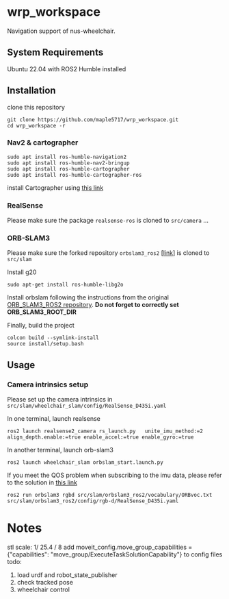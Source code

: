 # wrp_workspace #
Navigation support of nus-wheelchair. 

## System Requirements ##
Ubuntu 22.04 with ROS2 Humble installed

## Installation ##
clone this repository 
```
git clone https://github.com/maple5717/wrp_workspace.git
cd wrp_workspace -r
```
### Nav2 & cartographer ###
<!-- Please refer to the [installation guide](https://docs.nav2.org/getting_started/index.html) -->
```
sudo apt install ros-humble-navigation2
sudo apt install ros-humble-nav2-bringup
sudo apt install ros-humble-cartographer
sudo apt install ros-humble-cartographer-ros
```
install Cartographer using [this link](https://ros2-industrial-workshop.readthedocs.io/en/latest/_source/navigation/ROS2-Cartographer.html)


### RealSense ###
Please make sure the package ```realsense-ros``` is cloned to ```src/camera```
...

### ORB-SLAM3 ###
Please make sure the forked repository ```orbslam3_ros2```  [[link](github.com/maple5717/orbslam3_ros2)] is cloned to ```src/slam```

Install g20
```
sudo apt-get install ros-humble-libg2o
```
Install orbslam following the instructions from the original [ORB_SLAM3_ROS2 repository](github.com/zang09/ORB_SLAM3_ROS2). **Do not forget to correctly set ORB_SLAM3_ROOT_DIR**

Finally, build the project 
```
colcon build --symlink-install
source install/setup.bash
```


## Usage ##
### Camera intrinsics setup ###
Please set up the camera intrinsics in ```src/slam/wheelchair_slam/config/RealSense_D435i.yaml```

In one terminal, launch realsense
```
ros2 launch realsense2_camera rs_launch.py   unite_imu_method:=2 align_depth.enable:=true enable_accel:=true enable_gyro:=true 
```
In another terminal, launch orb-slam3
```
ros2 launch wheelchair_slam orbslam_start.launch.py 
```

If you meet the QOS problem when subscribing to the imu data, please refer to the solution in [this link](https://github.com/IntelRealSense/realsense-ros/issues/3033#issuecomment-1983139591)



```
ros2 run orbslam3 rgbd src/slam/orbslam3_ros2/vocabulary/ORBvoc.txt src/slam/orbslam3_ros2/config/rgb-d/RealSense_D435i.yaml 
```




# Notes #
stl scale: 1/ 25.4 / 8
add moveit_config.move_group_capabilities = {"capabilities": "move_group/ExecuteTaskSolutionCapability"} to config files
todo: 
1. load urdf and robot_state_publisher
2. check tracked pose
3. wheelchair control
